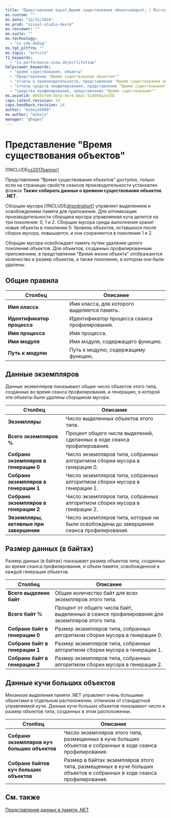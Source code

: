 ```yaml
---
title: "Представление &quot;Время существования объектов&quot; | Microsoft Docs"
ms.custom: ""
ms.date: "12/15/2016"
ms.prod: "visual-studio-dev14"
ms.reviewer: ""
ms.suite: ""
ms.technology: 
  - "vs-ide-debug"
ms.tgt_pltfrm: ""
ms.topic: "article"
f1_keywords: 
  - "vs.performance.view.objectlifetime"
helpviewer_keywords: 
  - "время существования, объекты"
  - "Представление "Время существования объектов""
  - "отчеты о производительности, представление "Время существования объектов""
  - "отчеты средств профилирования, представление "Время существования""
  - "средства профилирования, представление "Время существования""
ms.assetid: d0501fdd-4b3a-4e74-b6ac-51d950a2e15b
caps.latest.revision: 24
caps.handback.revision: 24
author: "mikejo5000"
ms.author: "mikejo"
manager: "ghogen"
---
```

# Представление &quot;Время существования объектов&quot;
[!INCLUDE[vs2017banner](../code-quality/includes/vs2017banner.md)]

Представление "Время существования объектов" доступно, только если на страницах свойств сеансов производительности установлен флажок **Также собирать данные о времени существования объектов .NET**.  
  
 Сборщик мусора [!INCLUDE[dnprdnshort](../code-quality/includes/dnprdnshort_md.md)] управляет выделением и освобождением памяти для приложения.  Для оптимизации производительности сборщика мусора управляемая куча делится на три поколения: 0, 1 и 2.  Сборщик мусора среды выполнения хранит новые объекты в поколении 0.  Уровень объектов, оставшихся после сборок мусора, повышается, и они сохраняются в поколении 1 и 2.  
  
 Сборщик мусора освобождает память путем удаления целого поколения объектов.  Для объектов, созданных профилированным приложением, в представлении "Время жизни объекта" отображаются количество и размер объектов, а также поколение, в котором они были удалены.  
  
## Общие правила  
  
|Столбец|Описание|  
|-------------|--------------|  
|**Имя класса**|Имя класса, для которого выделяется память.|  
|**Идентификатор процесса**|Идентификатор процесса сеанса профилирования.|  
|**Имя процесса**|Имя процесса.|  
|**Имя модуля**|Имя модуля, содержащего функцию.|  
|**Путь к модулю**|Путь к модулю, содержащему функцию.|  
  
## Данные экземпляров  
 Данные экземпляров показывают общее число объектов этого типа, созданных во время сеанса профилирования, и генерацию, в которой эти объекты были удалены сборщиком мусора.  
  
|Столбец|Описание|  
|-------------|--------------|  
|**Экземпляры**|Число выделенных объектов этого типа.|  
|**Всего экземпляров %**|Процент общего числа выделений, сделанных в ходе сеанса профилирования.|  
|**Собрано экземпляров в генерации 0**|Число экземпляров типа, собранных алгоритмом сборки мусора в генерации 0.|  
|**Собрано экземпляров в генерации 1**|Число экземпляров типа, собранных алгоритмом сборки мусора в генерации 1.|  
|**Собрано экземпляров в генерации 2**|Число экземпляров типа, собранных алгоритмом сборки мусора в генерации 2.|  
|**Экземпляры, активные при завершении**|Число экземпляров типа, которые не были освобождены до завершения сеанса профилирования.|  
  
## Размер данных \(в байтах\)  
 Размер данных \(в байтах\) показывает размер объектов типа, созданных во время сеанса профилирования, и объем памяти, освобожденной в каждой генерации объектов.  
  
|Столбец|Описание|  
|-------------|--------------|  
|**Всего выделено байт**|Общее количество байт для всех экземпляров этого типа.|  
|**Всего байт %**|Процент от общего числа байт, выделенных в сеансе профилирования для экземпляров этого типа.|  
|**Собрано байт в генерации 0**|Размер экземпляров типа, собранных алгоритмом сборки мусора в генерации 0.|  
|**Собрано байт в генерации 1**|Размер экземпляров типа, собранных алгоритмом сборки мусора в генерации 1.|  
|**Собрано байт в генерации 2**|Размер экземпляров типа, собранных алгоритмом сборки мусора в генерации 2.|  
  
## Данные кучи больших объектов  
 Механизм выделения памяти .NET управляет очень большими объектами в отдельном расположении, отличном от стандартной управляемой кучи.  Данные кучи больших объектов показывают число и размер объектов типа, созданных в этом расположении.  
  
|Столбец|Описание|  
|-------------|--------------|  
|**Собрано экземпляров куч больших объектов**|Число экземпляров этого типа, размещенных в куче больших объектов и собранных в ходе сеанса профилирования.|  
|**Собрано байтов куч больших объектов**|Размер в байтах экземпляров этого типа, размещенных в куче больших объектов и собранных в ходе сеанса профилирования.|  
  
## См. также  
 [Представления данных в памяти .NET](../profiling/dotnet-memory-data-views.md)